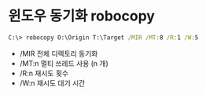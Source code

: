 # 윈도우 동기화 robocopy

```bat
C:\> robocopy O:\Origin T:\Target /MIR /MT:8 /R:1 /W:5
```

* /MIR 전체 디렉토리 동기화
* /MT:n 멀티 쓰레드 사용 (n 개)
* /R:n 재시도 횟수
* /W:n 재시도 대기 시간